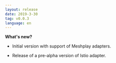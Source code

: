 ```yaml
---
layout: release
date: 2019-3-30
tag: v0.0.3
language: en
---
```


**What's new?**

- Initial version with support of Meshplay adapters.

* Release of a pre-alpha version of Istio adapter.

